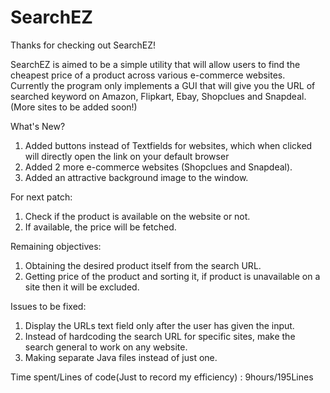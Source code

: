 # SearchEZ
Thanks for checking out SearchEZ!

SearchEZ is aimed to be a simple utility that will allow users to find the cheapest price of a product across various e-commerce websites.
Currently the program only implements a GUI that will give you the URL of searched keyword on Amazon, Flipkart, Ebay, Shopclues and Snapdeal. (More sites to be added soon!)

What's New?
1. Added buttons instead of Textfields for websites, which when clicked will directly open the link on your default browser
2. Added 2 more e-commerce websites (Shopclues and Snapdeal).
3. Added an attractive background image to the window.

For next patch:
1. Check if the product is available on the website or not.
2. If available, the price will be fetched.

Remaining objectives:
1. Obtaining the desired product itself from the search URL.
2. Getting price of the product and sorting it, if product is unavailable on a site then it will be excluded.

Issues to be fixed:
1. Display the URLs text field only after the user has given the input.
2. Instead of hardcoding the search URL for specific sites, make the search general to work on any website.
3. Making separate Java files instead of just one.

Time spent/Lines of code(Just to record my efficiency) : 9hours/195Lines
